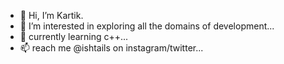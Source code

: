 - 👋 Hi, I’m Kartik.
- 👀 I’m interested in exploring all the domains of development...
- 🌱 currently learning c++...
- 📫 reach me @ishtails on instagram/twitter...

<!---
ishtails/ishtails is a ✨ special ✨ repository because its `README.md` (this file) appears on your GitHub profile.
You can click the Preview link to take a look at your changes.
--->
